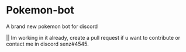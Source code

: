# Pokemon-bot
A brand new pokemon bot for discord

|| Im working in it already, create a pull request if u want to contribute or contact me in discord senz#4545.

